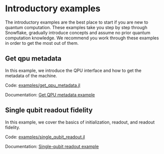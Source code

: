 # Introductory examples

The introductory examples are the best place to start if you are new to quantum computation. These examples take you step by step through Snowflake, gradually introduce concepts and assume no prior quantum computation knowledge. We recommend you work through these examples in order to get the most out of them.

## Get qpu metadata

In this example, we introduce the QPU interface and how to get the metadata of the machine.

Code: [examples/get\_qpu\_metadata.jl](https://github.com/anyonlabs/Snowflake.jl/blob/main/examples/get_qpu_metadata.jl)

Documentation: [Get QPU metadata example](./introductory/single_qubit_readout_fidelity.md)

## Single qubit readout fidelity

In this example, we cover the basics of initialization, readout, and readout fidelity.

Code: [examples/single\_qubit\_readout.jl](https://github.com/anyonlabs/Snowflake.jl/blob/main/examples/single_qubit_readout.jl)

Documentation: [Single-qubit readout example](./introductory/single_qubit_readout_fidelity.md)
